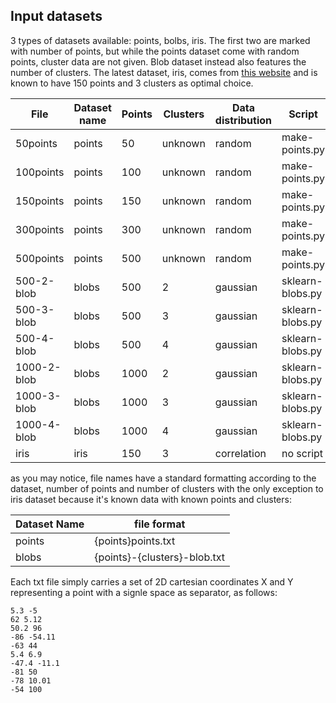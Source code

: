 ## Input datasets
3 types of datasets available: points, bolbs, iris. The first two are marked with number of points, but while the 
points dataset come with random points, cluster data are not given. Blob dataset instead also features the number of 
clusters. The latest dataset, iris, comes from [this website](https://archive.ics.uci.edu/ml/datasets/iris) and is 
known to have 150 points and 3 clusters as optimal choice.

| File | Dataset name | Points | Clusters | Data distribution | Script |
| ------- | -------| ------ | -------- | ----------------- | ------ |
| 50points | points | 50 | unknown | random | make-points.py |
| 100points | points | 100 | unknown | random | make-points.py |
| 150points | points | 150 | unknown | random | make-points.py |
| 300points | points | 300 | unknown | random | make-points.py |
| 500points | points | 500 | unknown | random | make-points.py |
| 500-2-blob | blobs | 500 | 2 | gaussian | sklearn-blobs.py |
| 500-3-blob | blobs | 500 | 3 | gaussian | sklearn-blobs.py |
| 500-4-blob | blobs | 500 | 4 | gaussian | sklearn-blobs.py |
| 1000-2-blob | blobs | 1000 | 2 | gaussian | sklearn-blobs.py |
| 1000-3-blob | blobs | 1000 | 3 | gaussian | sklearn-blobs.py |
| 1000-4-blob | blobs | 1000 | 4 | gaussian | sklearn-blobs.py |
| iris | iris | 150 | 3 | correlation | no script |

as you may notice, file names have a standard formatting according to the dataset, number of points and number of 
clusters with the only exception to iris dataset because it's known data with known points and clusters:

| Dataset Name | file format |
| ------------ | ----------- |
| points | {points}points.txt |
| blobs | {points}-{clusters}-blob.txt |

Each txt file simply carries a set of 2D cartesian coordinates X and Y representing a point with a signle space as 
separator, as follows:
```
5.3 -5
62 5.12
50.2 96
-86 -54.11
-63 44
5.4 6.9
-47.4 -11.1
-81 50
-78 10.01
-54 100
```